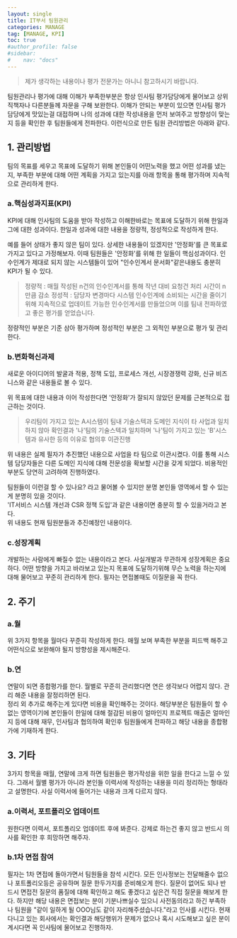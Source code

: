 ```yaml
---
layout: single
title: IT부서 팀원관리
categories: MANAGE
tag: [MANAGE, KPI]
toc: true
#author_profile: false
#sidebar:
#    nav: "docs"
---
```


> 제가 생각하는 내용이나 평가 전문가는 아니니 참고하시기 바랍니다.

팀원관리나 평가에 대해 이해가 부족한부분은 항상 인사팀 평가담당에게 물어보고 상위직책자나 다른분들께 자문을 구해 보완한다. 
이해가 안되는 부분이 있으면 인사팀 평가담당에게 맛있는걸 대접하며 나의 성과에 대한 작성내용을 먼저 보여주고 방향성이 맞는지 등을 확인한 후 팀원들에게 전파한다.
이런식으로 만든 팀원 관리방법은 아래와 같다.

## 1. 관리방법
팀의 목표를 세우고 목표에 도달하기 위해 본인들이 어떤노력을 했고 어떤 성과를 냈는지, 부족한 부분에 대해 어떤 계획을 가지고 있는지를 
아래 항목을 통해 평가하며 지속적으로 관리하게 한다.

### a.핵심성과지표(KPI)
KPI에 대해 인사팀의 도움을 받아 작성하고 이해한바로는 목표에 도달하기 위해 한일과 그에 대한 성과이다.
한일과 성과에 대한 내용을 정량적, 정성적으로 작성하게 한다.  

예를 들어 상태가 좋지 않은 팀이 있다. 상세한 내용들이 있겠지만 '안정화'를 큰 목표로 가지고 있다고 가정해보자.
이때 팀원들은 '안정화'를 위해 한 일들이 핵심성과이다. 인수인계가 제대로 되지 않는 시스템들이 있어 "인수인계서 문서화"같은내용도 충분히 KPI가 될 수 있다.

> 정량적 : 매월 작성된 n건의 인수인계서를 통해 작년 대비 요청건 처리 시간이 n만큼 감소
> 정성적 : 담당자 변경마다 시스템 인수인계에 소비되는 시간을 줄이기 위해 지속적으로 업데이트 가능한 인수인계서를 만들었으며 이를 팀내 전파하였고 좋은 평가를 얻었습니다.

정량적인 부분은 기준 삼아 평가하며 정성적인 부분은 그 외적인 부분으로 평가 및 관리한다. 

### b.변화혁신과제
새로운 아이디어의 발굴과 적용, 정책 도입, 프로세스 개선, 시장경쟁력 강화, 신규 비즈니스와 같은 내용들로 볼 수 있다.

위 목표에 대한 내용과 이어 작성한다면 '안정화'가 잘되지 않았던 문제를 근본적으로 접근하는 것이다.  

> 우리팀이 가지고 있는 A시스템이 팀내 기술스텍과 도메인 지식이 타 사업과 일치 하지 않아 확인결과 '나'팀의 기술스텍과 일치하며 '나'팀이 가지고 있는 'B'시스템과 유사한 등의 이유로
협의후 이관진행

위 내용은 실제 필자가 추진했던 내용으로 사업을 타 팀으로 이관시켰다. 이를 통해 시스템 담당자들은 다른 도메인 지식에 대해 전문성을 확보할 시간을 갖게 되었다. 
비용적인 부분도 당연히 고려하여 진행하였다.

팀원들이 이런걸 할 수 있나요? 라고 물어볼 수 있지만 분명 본인들 영역에서 할 수 있는게 분명히 있을 것이다.  
'IT서비스 시스템 개선과 CSR 정책 도입'과 같은 내용이면 충분히 할 수 있을거라고 본다.  
위 내용도 현재 팀원분들과 추진예정인 내용이다.

### c.성장계획
개발하는 사람에게 빠질수 없는 내용이라고 본다. 사실개발과 무관하게 성장계획은 중요하다. 어떤 방향을 가지고 바라보고 있는지 목표에 도달하기위해 무슨 노력을 하는지에 대해 물어보고 
꾸준히 관리하게 한다. 필자는 면접볼때도 이질문을 꼭 한다. 

## 2. 주기
### a.월
위 3가지 항목을 월마다 꾸준히 작성하게 한다. 매월 보며 부족한 부분을 피드백 해주고 어떤식으로 보완해야 될지 방향성을 제시해준다.

### b.연
연말이 되면 종합평가를 한다. 월별로 꾸준히 관리했다면 연은 생각보다 어렵지 않다. 관리 해준 내용을 잘정리하면 된다.  
정리 외 추가로 해주는게 있다면 비용을 확인해주는 것이다. 해당부분은 팀원들이 할 수 없는 영역이기에 본인들이 한일에 대해 절감된 비용이 얼마인지 
프로젝트 매출은 얼마인지 등에 대해 재무, 인사팀과 협의하여 확인후 팀원들에게 전파하고 해당 내용을 종합평가에 기재하게 한다.

## 3. 기타
3가지 항목을 매월, 연말에 크게 하면 팀원들은 평가작성을 위한 일을 한다고 느낄 수 있다. 
그래서 월별 평가가 아니라 본인들 이력서에 작성하는 내용을 미리 정리하는 형태라고 설명한다.
사실 이력서에 들어가는 내용과 크게 다르지 않다.

### a.이력서, 포트폴리오 업데이트
원한다면 이력서, 포트폴리오 업데이트 후에 봐준다. 강제로 하는건 좋지 않고 반드시 의사를 확인한 후 희망하면 해주자.

### b.1차 면접 참여
필자는 1차 면접에 돌아가면서 팀원들을 참석 시킨다. 모든 인사정보는 전달해줄수 없으나 포트폴리오등은 공유하며 질문 한두가지를 준비해오게 한다. 
질문이 없어도 되나 반드시 면접전 질문의 품질에 대해 확인하고 해도 좋겠다고 싶은건 직접 질문을 해보게 한다. 
하지만 해당 내용은 면접보는 분이 기분나쁘실수 있으니 사전동의라고 하긴 부족하나 팀원을 "같이 일하게 될 OOO님도 같이 자리해주셨습니다."라고 인사를 시킨다.
현재 다니고 있는 회사에서는 확인결과 해당행위가 문제가 없으나 혹시 시도해보고 싶은 분이 계시다면 꼭 인사팀에 물어보고 진행하자.